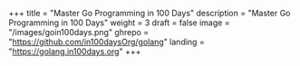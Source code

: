 +++
title = "Master Go Programming in 100 Days"
description = "Master Go Programming in 100 Days"
weight = 3
draft = false
image = "/images/goin100days.png"
ghrepo = "https://github.com/in100daysOrg/golang"
landing = "https://golang.in100days.org"
+++

